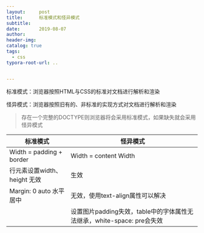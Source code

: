 ```yaml
---
layout:     post
title:      标准模式和怪异模式
subtitle:  
date:       2019-08-07
author:     
header-img: 
catalog: true
tags:
  - css
typora-root-url: ..


---
```


标准模式：浏览器按照HTML与CSS的标准对文档进行解析和渲染

怪异模式：浏览器按照旧有的、非标准的实现方式对文档进行解析和渲染

> 存在一个完整的DOCTYPE则浏览器将会采用标准模式，如果缺失就会采用怪异模式



| 标准模式                     | 怪异模式                                                     |
| ---------------------------- | ------------------------------------------------------------ |
| Width = padding + border     | Width = content Width                                        |
| 行元素设置width、height 无效 | 生效                                                         |
| Margin: 0 auto 水平居中      | 无效，使用text-align属性可以解决                             |
|                              | 设置图片padding失效，table中的字体属性无法继承，white-space: pre会失效 |

